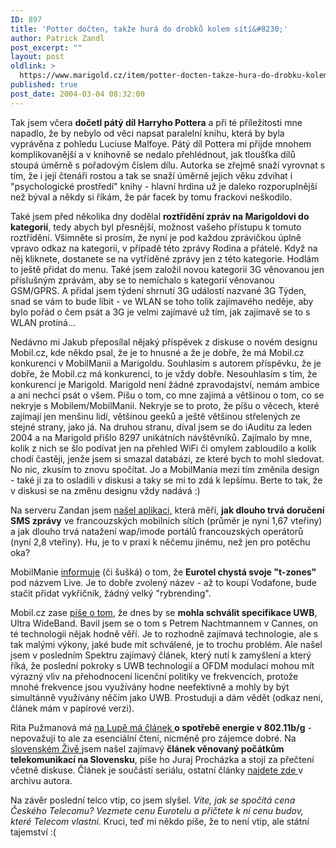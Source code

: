 ```yaml
---
ID: 897
title: 'Potter dočten, takže hurá do drobků kolem sítí&#8230;'
author: Patrick Zandl
post_excerpt: ""
layout: post
oldlink: >
  https://www.marigold.cz/item/potter-docten-takze-hura-do-drobku-kolem-siti
published: true
post_date: 2004-03-04 08:32:00
---
```

<p>
Tak jsem včera <STRONG>dočetl pátý díl Harryho Pottera</STRONG> a při té příležitosti mne napadlo, že by nebylo od věci napsat paralelní knihu, která by byla vyprávěna z pohledu Luciuse Malfoye. Pátý díl Pottera mi přijde mnohem komplikovanější a v knihovně se nedalo přehlédnout, jak tloušťka dílů stoupá úměrně s pořadovým číslem dílu. Autorka se zřejmě snaží vyrovnat s tím, že i její čtenáři rostou a tak se snaží úměrně jejich věku zdvihat i "psychologické prostředí" knihy - hlavní hrdina už je daleko rozporuplnější než býval a někdy si říkám, že pár facek by tomu frackovi neškodilo.</p>

<p>
Také jsem před několika dny dodělal <STRONG>roztřídění zpráv na Marigoldovi do kategorií</STRONG>, tedy abych byl přesnější, možnost vašeho přístupu k tomuto roztřídění. Všimněte si prosím, že nyní je pod každou zprávičkou úplně vpravo odkaz na kategorii, v případě této zprávy Rodina a přátelé. Když na něj kliknete, dostanete se na vytříděné zprávy jen z této kategorie. Hodlám to ještě přidat do menu. Také jsem založil novou kategorii 3G věnovanou jen příslušným zprávám, aby se to nemíchalo s kategorií věnovanou GSM/GPRS. A přidal jsem týdení shrnutí 3G událostí nazvané 3G Týden, snad se vám to bude líbit - ve WLAN se toho tolik zajímavého neděje, aby bylo pořád o čem psát a 3G je velmi zajímavé už tím, jak zajímavě se to s WLAN protíná...</p>

<p>
Nedávno mi Jakub přeposílal nějaký příspěvek z diskuse o novém designu Mobil.cz, kde někdo psal, že je to hnusné a že je dobře, že má Mobil.cz konkurenci v MobilManii a Marigoldu. Souhlasím s autorem příspěvku, že je dobře, že Mobil.cz má konkurenci, to je vždy dobře. Nesouhlasím s tím, že konkurencí je Marigold. Marigold není žádné zpravodajství, nemám ambice a ani nechci psát o všem. Píšu o tom, co mne zajímá a většinou o tom, co se nekryje s Mobilem/MobilManii. Nekryje se to proto, že píšu o věcech, které zajímají jen menšinu lidí, většinou geeků a ještě většinou střelených ze stejné strany, jako já. Na druhou stranu, díval jsem se do iAuditu za leden 2004 a na Marigold přišlo 8297 unikátních návštěvníků. Zajímalo by mne, kolik z nich se šlo podívat jen na přehled WiFi či omylem zabloudilo a kolik chodí častěji, jenže jsem si smazal databázi, ze které bych to mohl sledovat. No nic, zkusím to znovu spočítat. Jo a MobilMania mezi tím změnila design - také ji za to osladili v diskusi a taky se mi to zdá k lepšímu. Berte to tak, že v diskusi se na změnu designu vždy nadává :)</p>

<p>
Na serveru Zandan jsem <A href="http://test.zandan.com/website/mdw_operators.asp#sms" target=_blank>našel aplikaci,</A> která měří, <STRONG>jak dlouho trvá doručení SMS zprávy</STRONG> ve francouzských mobilních sítích (průměr je nyní 1,67 vteřiny) a jak dlouho trvá natažení wap/imode portálů francouzských operátorů (nyní 2,8 vteřiny). Hu, je to v praxi k něčemu jinému, než jen pro potěchu oka?</p>

<p>
MobilManie <A href="http://www.mobilmania.cz/Bleskovky/AR.asp?ARI=106725" target=_blank>informuje</A>&#160;(či šušká)&#160;o tom, že <STRONG>Eurotel chystá svoje "t-zones"</STRONG> pod názvem Live. Je to dobře zvolený název - až to koupí Vodafone, bude stačit přidat vykřičník, žádný velký "rybrending". </p>

<p>
Mobil.cz zase <A href="http://mobil.idnes.cz/mobilni_komunikace/mobilni_technologie/uwbcsp040302.html" target=_blank>píše o tom</A>, že dnes by se <STRONG>mohla schválit specifikace UWB</STRONG>, Ultra WideBand. Bavil jsem se o tom s Petrem Nachtmannem v Cannes, on té technologii nějak hodně věří. Je to rozhodně zajímavá technologie, ale s tak malými výkony, jaké bude mít schválené, je to trochu problém. Ale našel jsem v posledním Spektru zajímavý článek, který nutí k zamyšlení a který říká, že poslední pokroky s UWB technologií a OFDM modulací mohou mít výrazný vliv na přehodnocení licenční politiky ve frekvencích, protože mnohé frekvence jsou využívány hodne neefektivně a mohly by být simultánně využívány něčím jako UWB. Prostuduji a dám vědět (odkaz není, článek mám v papírové verzi).</p>

<p>
Rita Pužmanová má <A href="http://www.lupa.cz/clanek.php3?show=3256" target=_blank>na Lupě má článek </A><STRONG>o spotřebě energie v 802.11b/g</STRONG> - nepovažuji to ale za esenciální čtení, nicméně pro zájemce dobré. Na <A href="http://www.zive.sk/H/Mobil/Ar.asp?ARI=107784&amp;CAI=2134" target=_blank>slovenském Živě </A>jsem našel zajímavý <STRONG>článek věnovaný počátkům telekomunikací na Slovensku</STRONG>, píše ho Juraj Procházka a stojí za přečtení včetně diskuse. Článek je součástí seriálu, ostatní články <A href="http://www.zive.sk/Authors/default.asp?AUI=512" target=_blank>najdete zde </A>v archivu autora. </p>

<p>
Na závěr poslední telco vtip, co jsem slyšel. <EM>Víte, jak se spočítá cena Českého Telecomu? Vezmete cenu Eurotelu a přičtete k ní cenu budov, které Telecom vlastní.</EM> Kruci, teď mi někdo píše, že to není vtip, ale státní tajemství :(</p>
